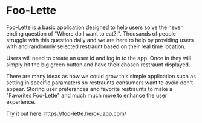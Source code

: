 # Foo-Lette

Foo-Lette is a basic application designed to help users solve the never ending question of "Where do I want to eat?!". Thousands of people struggle with this question daily and we are here to help by providing users with and randomnly selected restraunt based on their real time location.

Users will need to create an user id and log in to the app. Once in they will simply hit the big green button and have their chosen restraunt displayed.

There are many ideas as how we could grow this simple application such as setting in specific paramaters so restraunts consumers want to avoid don't appear. Storing user preferances and favorite restraunts to make a "Favorites Foo-Lette" and much much more to enhance the user experience.

Try it out here: https://foo-lette.herokuapp.com/
